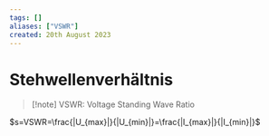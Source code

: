 ```yaml
---
tags: []
aliases: ["VSWR"]
created: 20th August 2023
---
```


# Stehwellenverhältnis

> [!note] VSWR: Voltage Standing Wave Ratio

$s=VSWR=\frac{|U_{max}|}{|U_{min}|}=\frac{|I_{max}|}{|I_{min}|}$